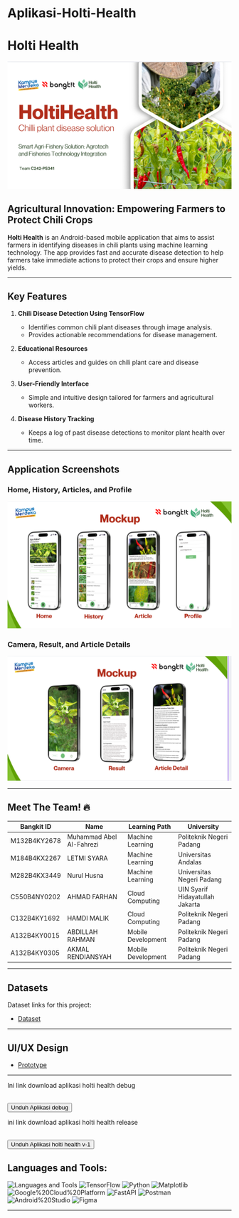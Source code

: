 # Aplikasi-Holti-Health


# Holti Health

![Holti Health](https://github.com/AkmalRendiansyah/tes0/blob/main/profile.png)

## Agricultural Innovation: Empowering Farmers to Protect Chili Crops

**Holti Health** is an Android-based mobile application that aims to assist farmers in identifying diseases in chili plants using machine learning technology. The app provides fast and accurate disease detection to help farmers take immediate actions to protect their crops and ensure higher yields.

---

## Key Features

1. **Chili Disease Detection Using TensorFlow**
   - Identifies common chili plant diseases through image analysis.
   - Provides actionable recommendations for disease management.

2. **Educational Resources**
   - Access articles and guides on chili plant care and disease prevention.

3. **User-Friendly Interface**
   - Simple and intuitive design tailored for farmers and agricultural workers.

4. **Disease History Tracking**
   - Keeps a log of past disease detections to monitor plant health over time.

---

## Application Screenshots

### Home, History, Articles, and Profile
![Mockup 1](https://github.com/AkmalRendiansyah/tes0/blob/main/mockup1.png)

### Camera, Result, and Article Details
![Mockup 2](https://github.com/AkmalRendiansyah/tes0/blob/main/mockup2.png)

---

## Meet The Team! 🔥

| Bangkit ID     | Name                          | Learning Path       | University                                    |
|----------------|-------------------------------|---------------------|----------------------------------------------|
| M132B4KY2678    | Muhammad Abel Al-Fahrezi              | Machine Learning    | Politeknik Negeri Padang               | 
| M184B4KX2267    | LETMI SYARA             | Machine Learning    | Universitas Andalas                      | 
| M282B4KX3449    | Nurul Husna   | Machine Learning    | Universitas Negeri Padang                      | 
| C550B4NY0202    | AHMAD FARHAN              | Cloud Computing     | UIN Syarif Hidayatullah Jakarta          | 
| C132B4KY1692    | HAMDI MALIK    | Cloud Computing     |  Politeknik Negeri Padang          | 
| A132B4KY0015    | ABDILLAH RAHMAN    | Mobile Development  | Politeknik Negeri Padang          | 
| A132B4KY0305    | AKMAL RENDIANSYAH          | Mobile Development  | Politeknik Negeri Padang                    | 

---

## Datasets

Dataset links for this project:
- [Dataset](https://drive.usercontent.google.com/download?id=16g1OQ7OPdRmby3_gKg1OXHEEWkJtLGS2&authuser=0)

---

## UI/UX Design

- [Prototype](https://www.figma.com/design/m6iKGah6lfys2IuW88qW8D/Holti-Health?node-id=0-1&node-type=canvas&t=5PlHlXHIF95f6Mws-0)

---
<p>Ini link download aplikasi holti health debug</p>
<br>
<a href="https://github.com/AkmalRendiansyah/Aplikasi-Holti-Health/raw/main/Holti%20Health.apk" download>
    <button>Unduh Aplikasi debug</button>
</a>
<br>
<p>ini link download aplikasi holti health release</p>
<br>
<a href="https://github.com/AkmalRendiansyah/Aplikasi-Holti-Health/raw/main/app-release.apk" download>
    <button>Unduh Aplikasi holti health v-1</button>
</a>

## Languages and Tools:

![Languages and Tools](https://img.shields.io/badge/Google%20Colaboratory-blue?style=flat&logo=googlecolab)
![TensorFlow](https://img.shields.io/badge/TensorFlow-orange?style=flat&logo=tensorflow)
![Python](https://img.shields.io/badge/Python-blue?style=flat&logo=python)
![Matplotlib](https://img.shields.io/badge/Matplotlib-green?style=flat)
![Google%20Cloud%20Platform](https://img.shields.io/badge/Google%20Cloud%20Platform-blue?style=flat&logo=googlecloud)
![FastAPI](https://img.shields.io/badge/FastAPI-teal?style=flat&logo=fastapi)
![Postman](https://img.shields.io/badge/Postman-orange?style=flat&logo=postman)
![Android%20Studio](https://img.shields.io/badge/Android%20Studio-green?style=flat&logo=androidstudio)
![Figma](https://img.shields.io/badge/Figma-red?style=flat&logo=figma)

---

